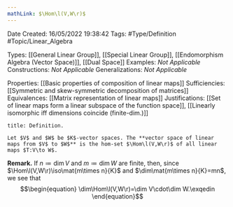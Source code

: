 ```yaml
---
mathLink: $\Hom\l(V,W\r)$
---
```


<div class="topSpace"></div>

Date Created: 16/05/2022 19:38:42
Tags: #Type/Definition #Topic/Linear_Algebra

Types: [[General Linear Group]], [[Special Linear Group]], [[Endomorphism Algebra (Vector Space)]], [[Dual Space]]
Examples: <i>Not Applicable</i>
Constructions: <i>Not Applicable</i>
Generalizations: <i>Not Applicable</i>

Properties: [[Basic properties of composition of linear maps]]
Sufficiencies: [[Symmetric and skew-symmetric decomposition of matrices]]
Equivalences: [[Matrix representation of linear maps]]
Justifications: [[Set of linear maps form a linear subspace of the function space]], [[Linearly isomorphic iff dimensions coincide (finite-dim.)]]

``` ad-Definition
title: Definition.

Let $V$ and $W$ be $K$-vector spaces. The **vector space of linear maps from $V$ to $W$** is the hom-set $\Hom\l(V,W\r)$ of all linear maps $T:V\to W$.

```

<b>Remark.</b> If $n\coloneqq\dim V$ and $m\coloneqq\dim W$ are finite, then, since $\Hom\l(V,W\r)\iso\mat{m\times n}{K}$ and $\dim\mat{m\times n}{K}=mn$, we see that
$$\begin{equation}
    \dim\Hom\l(V,W\r)=\dim V\cdot\dim W.\exqedin
\end{equation}$$
